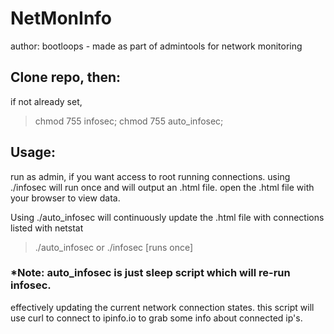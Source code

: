 # NetMonInfo
author: bootloops - made as part of admintools for network monitoring

## Clone repo, then:
if not already set,
>  chmod 755 infosec; chmod 755 auto_infosec;

## Usage:
run as admin, if you want access to root running connections.
using ./infosec will run once and will output an .html file.
open the .html file with your browser to view data.

Using ./auto_infosec will continuously update the .html file with connections
listed with netstat

> ./auto_infosec 
	or
> ./infosec [runs once]

### *Note: auto_infosec is just sleep script which will re-run infosec.
effectively updating the current network connection states.
this script will use curl to connect to ipinfo.io to grab some
info about connected ip's.
